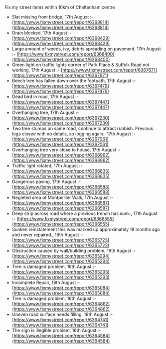 Fix my street items within 10km of Cheltenham centre

<!-- fix_marker starts -->

- Slat missing from bridge, 17th August :- [https://www.fixmystreet.com/report/6368814](https://www.fixmystreet.com/report/6368814)
- Drain blocked, 17th August :- [https://www.fixmystreet.com/report/6368429](https://www.fixmystreet.com/report/6368429)
- Large amount of weeds, ivy, debris spreading on pavement, 17th August :- [https://www.fixmystreet.com/report/6368400](https://www.fixmystreet.com/report/6368400)
- Green light on traffic lights corner of Park Place & Suffolk Road not working, 17th August :- [https://www.fixmystreet.com/report/6367671](https://www.fixmystreet.com/report/6367671)
- Beech tree has fallen down over the footpath, 17th August :- [https://www.fixmystreet.com/report/6367479](https://www.fixmystreet.com/report/6367479)
- Dead bird in road, 17th August :- [https://www.fixmystreet.com/report/6367447](https://www.fixmystreet.com/report/6367447)
- Overhanging tree, 17th August :- [https://www.fixmystreet.com/report/6367230](https://www.fixmystreet.com/report/6367230)
- Two tree stumps on same road, continue to attract rubbish. Previous logs closed with no details, so logging again., 17th August :- [https://www.fixmystreet.com/report/6367061](https://www.fixmystreet.com/report/6367061)
- Overhanging tree very close to house, 17th August :- [https://www.fixmystreet.com/report/6366962](https://www.fixmystreet.com/report/6366962)
- Traffic light rotated, 17th August :- [https://www.fixmystreet.com/report/6366835](https://www.fixmystreet.com/report/6366835)
- Dangerous paving, 17th August :- [https://www.fixmystreet.com/report/6366588](https://www.fixmystreet.com/report/6366588)
- Negleted area of Montpellier Walk, 17th August :- [https://www.fixmystreet.com/report/6366587](https://www.fixmystreet.com/report/6366587)
- Deep strip across road where a previous trench has sunk., 17th August :- [https://www.fixmystreet.com/report/6366555](https://www.fixmystreet.com/report/6366555)
- Sunken reinstatement this was marked up approximately 18 months ago and never repaired., 16th August :- [https://www.fixmystreet.com/report/6365723](https://www.fixmystreet.com/report/6365723)
- Obstruction caused by wall/building problem, 16th August :- [https://www.fixmystreet.com/report/6365294](https://www.fixmystreet.com/report/6365294)
- Tree is damaged problem, 16th August :- [https://www.fixmystreet.com/report/6365293](https://www.fixmystreet.com/report/6365293)
- Incomplete Repair, 16th August :- [https://www.fixmystreet.com/report/6365084](https://www.fixmystreet.com/report/6365084)
- Tree is damaged problem, 16th August :- [https://www.fixmystreet.com/report/6364862](https://www.fixmystreet.com/report/6364862)
- Uneven road surface needs filling, 16th August :- [https://www.fixmystreet.com/report/6364741](https://www.fixmystreet.com/report/6364741)
- The sign is illegible problem, 16th August :- [https://www.fixmystreet.com/report/6364584](https://www.fixmystreet.com/report/6364584)

<!-- fix_marker ends -->